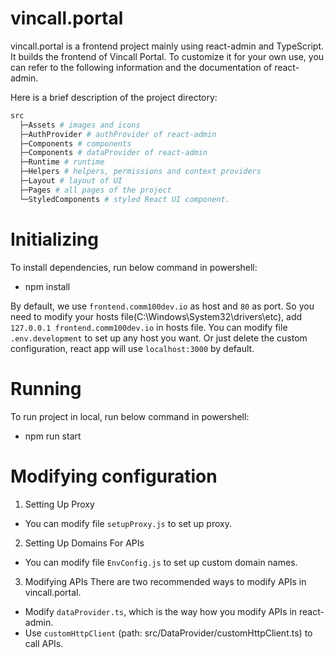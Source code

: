 # vincall.portal

vincall.portal is a frontend project mainly using react-admin and TypeScript. It builds the frontend of Vincall Portal. To customize it for your own use, you can refer to the following information and the documentation of react-admin.

Here is a brief description of the project directory:

```bash
src
  ├─Assets # images and icons
  ├─AuthProvider # authProvider of react-admin
  ├─Components # components
  ├─Components # dataProvider of react-admin
  ├─Runtime # runtime
  ├─Helpers # helpers, permissions and context providers
  ├─Layout # layout of UI
  ├─Pages # all pages of the project
  └─StyledComponents # styled React UI component.
```

# Initializing
To install dependencies, run below command in powershell:
  - npm install

By default, we use `frontend.comm100dev.io` as host and `80` as port. So you need to modify your hosts file(C:\Windows\System32\drivers\etc), add `127.0.0.1 frontend.comm100dev.io` in hosts file. You can modify file `.env.development` to set up any host you want. Or just delete the custom configuration, react app will use `localhost:3000` by default.

# Running
To run project in local, run below command in powershell:
  - npm run start

# Modifying configuration
1. Setting Up Proxy
  - You can modify file `setupProxy.js` to set up proxy.

2. Setting Up Domains For APIs
  - You can modify file `EnvConfig.js` to set up custom domain names.

3. Modifying APIs
  There are two recommended ways to modify APIs in vincall.portal. 
  - Modify `dataProvider.ts`, which is the way how you modify APIs in react-admin.
  - Use `customHttpClient` (path: src/DataProvider/customHttpClient.ts) to call APIs.
